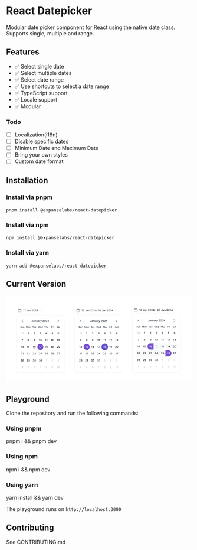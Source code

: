# React Datepicker

Modular date picker component for React using the native date class. Supports single, multiple and range.

## Features
- ✅ Select single date
- ✅ Select multiple dates
- ✅ Select date range
- ✅ Use shortcuts to select a date range
- ✅ TypeScript support
- ✅ Locale support
- ✅ Modular

### Todo
- [ ] Localization(i18n)
- [ ] Disable specific dates
- [ ] Minimum Date and Maximum Date
- [ ] Bring your own styles
- [ ] Custom date format

## Installation

### Install via pnpm

```
pnpm install @expanselabs/react-datepicker
```

### Install via npm

```
npm install @expanselabs/react-datepicker
```

### Install via yarn

```
yarn add @expanselabs/react-datepicker
```

## Current Version

![Different pick modes](https://raw.githubusercontent.com/expanse-agency/react-datepicker/main/assets/react-datepicker-modes.jpg?raw=true)


## Playground
Clone the repository and run the following commands:

### Using pnpm
pnpm i && pnpm dev

### Using npm
npm i && npm dev

### Using yarn
yarn install && yarn dev

The playground runs on `http://localhost:3000`

## Contributing
See CONTRIBUTING.md